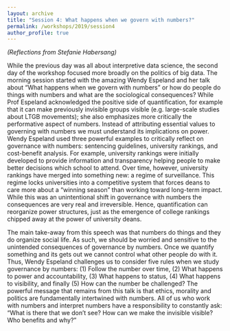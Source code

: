 ```yaml
---
layout: archive
title: "Session 4: What happens when we govern with numbers?"
permalink: /workshops/2019/session4
author_profile: true
---
```

*(Reflections from Stefanie Habersang)*  
  
While the previous day was all about interpretive data science, the second day of the workshop focused more broadly on the politics of big data. The morning session started with the amazing Wendy Espeland and her talk about “What happens when we govern with numbers” or how do people do things with numbers and what are the sociological consequences? While Prof Espeland acknowledged the positive side of quantification, for example that it can make previously invisible groups visible (e.g. large-scale studies about LTGB movements); she also emphasizes more critically the performative aspect of numbers. Instead of attributing essential values to governing with numbers we must understand its implications on power. Wendy Espeland used three powerful examples to critically reflect on governance with numbers: sentencing guidelines, university rankings, and cost-benefit analysis. For example, university rankings were initially developed to provide information and transparency helping people to make better decisions which school to attend. Over time, however, university rankings have merged into something new: a regime of surveillance. This regime locks universities into a competitive system that forces deans to care more about a “winning season” than working toward long-term impact. While this was an unintentional shift in governance with numbers the consequences are very real and irreversible. Hence, quantification can reorganize power structures, just as the emergence of college rankings chipped away at the power of university deans.

The main take-away from this speech was that numbers do things and they do organize social life. As such, we should be worried and sensitive to the unintended consequences of governance by numbers. Once we quantify something and its gets out we cannot control what other people do with it. Thus, Wendy Espeland challenges us to consider five rules when we study governance by numbers: (1) Follow the number over time, (2) What happens to power and accountability, (3) What happens to status, (4) What happens to visibility, and finally (5) How can the number be challenged? The powerful message that remains from this talk is that ethics, morality and politics are fundamentally intertwined with numbers. All of us who work with numbers and interpret numbers have a responsibility to constantly ask: “What is there that we don’t see? How can we make the invisible visible? Who benefits and why?”
